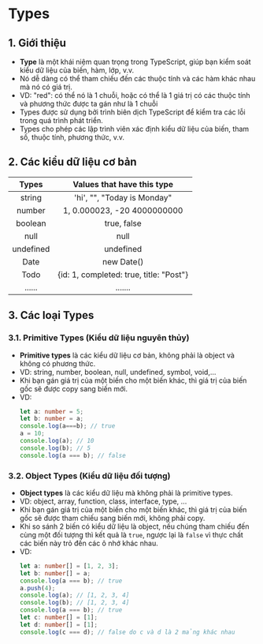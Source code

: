 # Types
## 1. Giới thiệu
- **Type** là một khái niệm quan trọng trong TypeScript, giúp bạn kiểm soát kiểu dữ liệu của biến, hàm, lớp, v.v.
- Nó dễ dàng có thể tham chiếu đến các thuộc tính và các hàm khác nhau mà nó có giá trị.
- VD:
    "red": có thể nó là 1 chuỗi, hoặc có thể là 1 giá trị có các thuộc tính và phương thức được ta gán như là 1 chuỗi
- Types được sử dụng bởi trình biên dịch TypeScript để kiểm tra các lỗi trong quá trình phát triển.
- Types cho phép các lập trình viên xác định kiểu dữ liệu của biến, tham số, thuộc tính, phương thức, v.v.

## 2. Các kiểu dữ liệu cơ bản
| Types | Values that have this type |
|:-----------:|:----------:|
| string | 'hi', "", "Today is Monday" |
| number | 1, 0.000023, -20 4000000000 |
| boolean | true, false |
| null | null |
| undefined | undefined |
| Date | new Date() |
| Todo | {id: 1, completed: true, title: "Post"} |
|......|.......|

## 3. Các loại Types
### 3.1. Primitive Types (Kiểu dữ liệu nguyên thủy)
- **Primitive types** là các kiểu dữ liệu cơ bản, không phải là object và không có phương thức.
- VD: string, number, boolean, null, undefined, symbol, void,...
- Khi bạn gán giá trị của một biến cho một biến khác, thì giá trị của biến gốc sẽ được copy sang biến mới.
- VD:
    ```typescript
    let a: number = 5;
    let b: number = a;
    console.log(a===b); // true
    a = 10;
    console.log(a); // 10
    console.log(b); // 5
    console.log(a === b); // false
    ```
### 3.2. Object Types (Kiểu dữ liệu đối tượng)
- **Object types** là các kiểu dữ liệu mà không phải là primitive types.
- VD: object, array, function, class, interface, type, ...
- Khi bạn gán giá trị của một biến cho một biến khác, thì giá trị của biến gốc sẽ được tham chiếu sang biến mới, không phải copy.
- Khi so sánh 2 biến có kiểu dữ liệu là object, nếu chúng tham chiếu đến cùng một đối tượng thì kết quả là `true`, ngược lại là `false` vì thực chất các biến này trỏ đến các ô nhớ khác nhau.
- VD:
    ```typescript
    let a: number[] = [1, 2, 3];
    let b: number[] = a;
    console.log(a === b); // true
    a.push(4);
    console.log(a); // [1, 2, 3, 4]
    console.log(b); // [1, 2, 3, 4]
    console.log(a === b); // true
    let c: number[] = [1];
    let d: number[] = [1];
    console.log(c === d); // false do c và d là 2 mảng khác nhau
    ```
